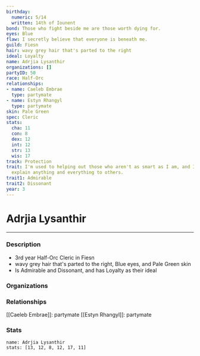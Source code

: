 ```yaml
---
birthday:
  numeric: 5/14
  written: 14th of Iounent
bond: Those who fight beside me are those worth dying for.
eyes: Blue
flaw: I secretly believe that everyone is beneath me.
guild: Fiesn
hair: wavy grey hair that's parted to the right
ideal: Loyalty
name: Adrjia Lysanthir
organizations: []
partyID: 50
race: Half-Orc
relationships:
- name: Caeleb Embrae
  type: partymate
- name: Estyn Rhangyl
  type: partymate
skin: Pale Green
spec: Cleric
stats:
  cha: 11
  con: 8
  dex: 12
  int: 12
  str: 13
  wis: 17
track: Protection
trait: I'm used to helping out those who aren't as smart as I am, and I patiently
  explain anything and everything to others.
trait1: Admirable
trait2: Dissonant
year: 3
---
```

# Adrjia Lysanthir
---
### Description
- 3rd year Half-Orc Cleric in Fiesn
- wavy grey hair that's parted to the right, Blue eyes, and Pale Green skin
- Is Admirable and Dissonant, and has Loyalty as their ideal

### Organizations
### Relationships
[[Caeleb Embrae]]: partymate
[[Estyn Rhangyl]]: partymate
### Stats
```statblock
name: Adrjia Lysanthir
stats: [13, 12, 8, 12, 17, 11]
```